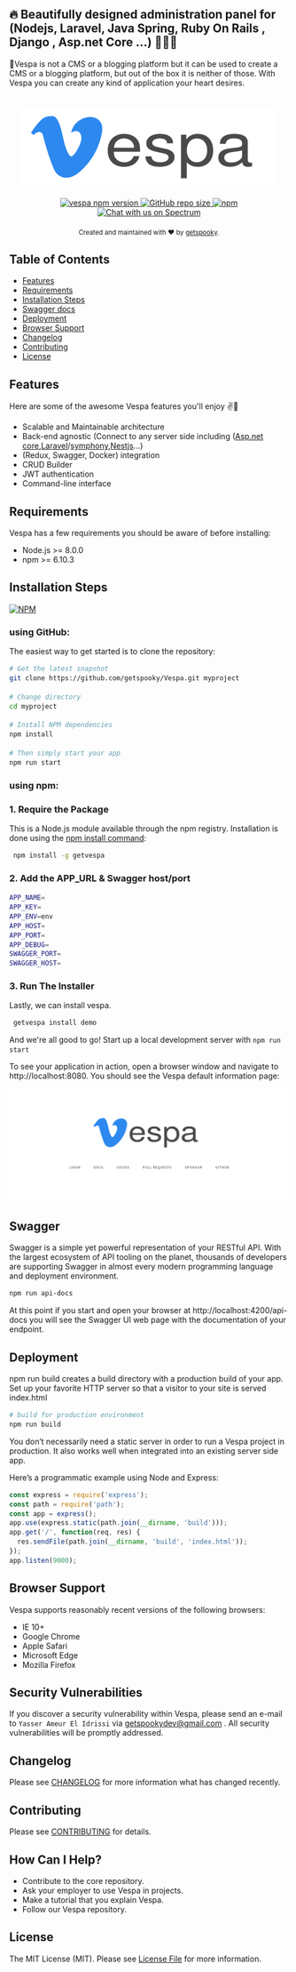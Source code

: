 ## 🔥 Beautifully designed administration panel for (Nodejs, Laravel, Java Spring, Ruby On Rails , Django , Asp.net Core ...) 🛵🛵🛵

🚦Vespa is not a CMS or a blogging platform but it can be used to create a CMS or a blogging platform, but out of the box it is neither of those. With Vespa you can create any kind of application your heart desires.

<p align="center">
    <img src="docs/media/cover.png" alt="vespa" style="margin-bottom:20px;margin-top:20px;">
    </br>
  <a href="#">
	<img alt="vespa npm version" src="https://img.shields.io/npm/v/getvespa">
	</a>  
	<a href="#">
	<img alt="GitHub repo size" src="https://img.shields.io/github/repo-size/getspooky/vespa">
	</a>
    <a href="#">
    <img alt="npm" src="https://img.shields.io/npm/l/getvespa">
    </a>
    <a href="https://spectrum.chat/vespa">
    <img alt="Chat with us on Spectrum" src="https://withspectrum.github.io/badge/badge.svg" />
     </a>
</p>
<div align="center">
  <sub>Created and maintained with ❤️ by  <a href="https://github.com/getspooky">getspooky</a>.</sub>
</div>

## Table of Contents

- [Features](#features)
- [Requirements](#requirements)
- [Installation Steps](#Installation-Steps)
- [Swagger docs](#swagger)
- [Deployment](#Deployment)
- [Browser Support](#Browser-Support)
- [Changelog](#changelog)
- [Contributing](#contributing)
- [License](#license)

## Features

Here are some of the awesome Vespa features you'll enjoy ✌💪

- Scalable and Maintainable architecture
- Back-end agnostic (Connect to any server side including 
([Asp.net core](https://docs.microsoft.com/en-us/aspnet/?view=aspnetcore-3.1),[Laravel](https://laravel.com/)/[symphony](https://symfony.com/),[Nestjs](https://nestjs.com/)...)
- (Redux, Swagger, Docker) integration
- CRUD Builder
- JWT authentication
- Command-line interface

## Requirements
Vespa has a few requirements you should be aware of before installing:

- Node.js >= 8.0.0
- npm >= 6.10.3

## Installation Steps

[![NPM](https://nodei.co/npm/getvespa.png)](https://nodei.co/npm/getvespa/)

### using GitHub:

The easiest way to get started is to clone the repository:

```bash
# Get the latest snapshot
git clone https://github.com/getspooky/Vespa.git myproject

# Change directory
cd myproject

# Install NPM dependencies
npm install

# Then simply start your app
npm run start
```

### using npm:

### 1. Require the Package
This is a Node.js module available through the npm registry.
Installation is done using the [npm install command](https://docs.npmjs.com/downloading-and-installing-packages-locally):

```bash
 npm install -g getvespa
```

### 2. Add the APP_URL & Swagger host/port
```bash
APP_NAME=
APP_KEY=
APP_ENV=env
APP_HOST=
APP_PORT=
APP_DEBUG=
SWAGGER_PORT=
SWAGGER_HOST=
```

### 3. Run The Installer
Lastly, we can install vespa.
```bash
 getvespa install demo
```

And we're all good to go! 
Start up a local development server with `npm run start` 

To see your application in action, open a browser window and navigate to http://localhost:8080. You should see the Vespa default information page:

![Welcome to our Vespa ❤](docs/media/Hello.png)

## Swagger 

Swagger is a simple yet powerful representation of your RESTful API. With the largest ecosystem of API tooling on the planet, thousands of developers are supporting Swagger in almost every modern programming language and deployment environment.

```bash
npm run api-docs
```

At this point if you start and open your browser at http://localhost:4200/api-docs you will see the Swagger UI web page with the documentation of your endpoint.

## Deployment

npm run build creates a build directory with a production build of your app. Set up your favorite HTTP server so that a visitor to your site is served index.html

```bash
# build for production environment
npm run build
```

You don’t necessarily need a static server in order to run a Vespa project in production. It also works well when integrated into an existing server side app.

Here’s a programmatic example using Node and Express:

```js
const express = require('express');
const path = require('path');
const app = express();
app.use(express.static(path.join(__dirname, 'build')));
app.get('/', function(req, res) {
  res.sendFile(path.join(__dirname, 'build', 'index.html'));
});
app.listen(9000);
```

## Browser Support

Vespa supports reasonably recent versions of the following browsers:

- IE 10+
- Google Chrome
- Apple Safari
- Microsoft Edge
- Mozilla Firefox

## Security Vulnerabilities

If you discover a security vulnerability within Vespa, please send an e-mail to `Yasser Ameur El Idrissi` via getspookydev@gmail.com . All security vulnerabilities will be promptly addressed.

## Changelog

Please see [CHANGELOG](CHANGELOG.md) for more information what has changed recently.

## Contributing
Please see [CONTRIBUTING](CONTRIBUTING.md) for details.

## How Can I Help?

- Contribute to the core repository.
- Ask your employer to use Vespa in projects.
- Make a tutorial that you explain Vespa.
- Follow our Vespa repository.

## License
The MIT License (MIT). Please see [License File](LICENSE.md) for more information.
